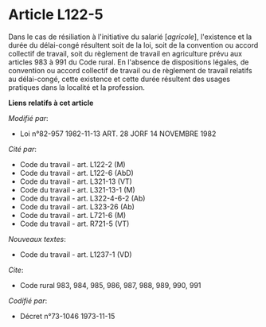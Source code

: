 # Article L122-5

Dans le cas de résiliation à l'initiative du salarié [*agricole*], l'existence et la durée du délai-congé résultent soit de
la loi, soit de la convention ou accord collectif de travail, soit du règlement de travail en agriculture prévu aux articles
983 à 991 du Code rural. En l'absence de dispositions légales, de convention ou accord collectif de travail ou de règlement
de travail relatifs au délai-congé, cette existence et cette durée résultent des usages pratiques dans la localité et la
profession.

**Liens relatifs à cet article**

_Modifié par_:

  - Loi n°82-957 1982-11-13 ART. 28 JORF 14 NOVEMBRE 1982

_Cité par_:

  - Code du travail - art. L122-2 (M)
  - Code du travail - art. L122-6 (AbD)
  - Code du travail - art. L321-13 (VT)
  - Code du travail - art. L321-13-1 (M)
  - Code du travail - art. L322-4-6-2 (Ab)
  - Code du travail - art. L323-26 (Ab)
  - Code du travail - art. L721-6 (M)
  - Code du travail - art. R721-5 (VT)

_Nouveaux textes_:

  - Code du travail - art. L1237-1 (VD)

_Cite_:

  - Code rural 983, 984, 985, 986, 987, 988, 989, 990, 991

_Codifié par_:

  - Décret n°73-1046 1973-11-15
